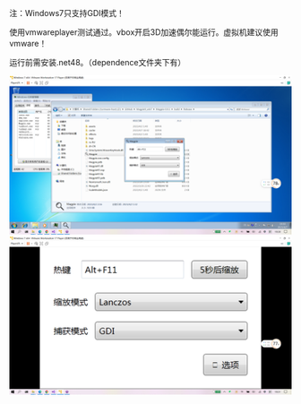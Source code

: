 注：Windows7只支持GDI模式！

使用vmwareplayer测试通过。vbox开启3D加速偶尔能运行。虚拟机建议使用vmware！

运行前需安装.net48。（dependence文件夹下有）

<img src="Clip_20230407_193104.png">
<img src="Clip_20230407_193118.png">

